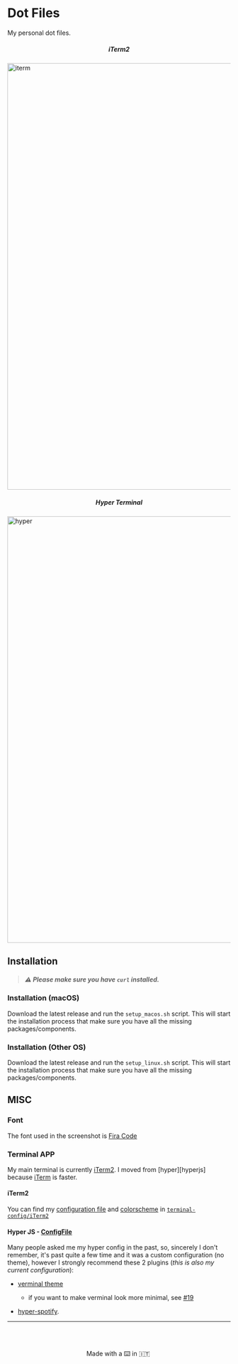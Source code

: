 # Dot Files
My personal dot files.

<p align="center">
  <h5 align="center"> iTerm2 </h5>
  <img width="960" alt="iterm" src="https://user-images.githubusercontent.com/16429579/46893480-548db700-ce71-11e8-92fd-7ed0ee65e70c.png">

  <h5 align="center"> Hyper Terminal </h5>
  <img width="960" alt="hyper" src="https://user-images.githubusercontent.com/16429579/46893482-55bee400-ce71-11e8-8d91-42ecb58a03f8.png">
</p>


## Installation
> ##### :warning: Please make sure you have `curl` installed.

### Installation (macOS)
Download the latest release and run the `setup_macos.sh` script.
This will start the installation process that make sure you have all the missing packages/components.

### Installation (Other OS)
Download the latest release and run the `setup_linux.sh` script.
This will start the installation process that make sure you have all the missing packages/components.

## MISC
### Font
The font used in the screenshot is [Fira Code][firacode]

### Terminal APP
My main terminal is currently [iTerm2][iterm]. I moved from [hyper][hyperjs] because [iTerm][iterm] is faster.

#### iTerm2
You can find my [configuration file](terminal-config/iTerm2/config.json) and [colorscheme](terminal-config/iTerm2/rawnly.itermcolors) in [`terminal-config/iTerm2`](terminal-config/iTerm2/)

#### Hyper JS - [ConfigFile](terminal-config/Hyper/hyper.js)
Many people asked me my hyper config in the past, so, sincerely I don't remember, it's past quite a few time and it was a custom configuration (no theme), however I strongly recommend these 2 plugins (*this is also my current configuration*): 
- [verminal theme][verminal]
  - if you want to make verminal look more minimal, see [#19](https://github.com/defringe/verminal/issues/19)

- [hyper-spotify][hyperspotify].
---

<br>
<br>

<p align="center"> Made with a ⌨️  in 🇮🇹 </p>

[lat]: https://github.com/Rawnly/dot-files/releases/latest
[iterm]: https://www.iterm2.com
[hyper]: https://hyper.is
[firacode]: https://github.com/tonsky/FiraCode
[verminal]: https://github.com/defringe/verminal
[hyperspotify]: https://github.com/panz3r/hyper-spotify